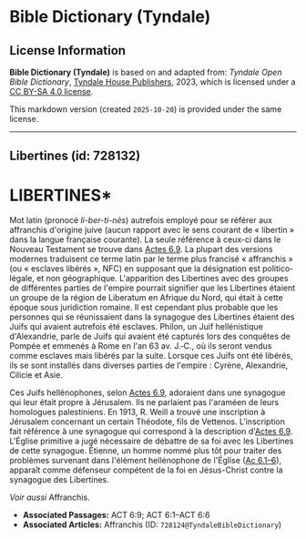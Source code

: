 # Bible Dictionary (Tyndale)

## License Information

**Bible Dictionary (Tyndale)** is based on and adapted from: _Tyndale Open Bible Dictionary_, [Tyndale House Publishers](https://tyndaleopenresources.com/), 2023, which is licensed under a [CC BY-SA 4.0 license](https://creativecommons.org/licenses/by-sa/4.0/legalcode.en).

This markdown version (created `2025-10-20`) is provided under the same license.



--------------------------------

## Libertines (id: 728132)

LIBERTINES\*
============

Mot latin (pronocé *li\-ber\-ti\-nès*) autrefois employé pour se référer aux affranchis d'origine juive (aucun rapport avec le sens courant de « libertin » dans la langue française courante). La seule référence à ceux\-ci dans le Nouveau Testament se trouve dans [Actes 6\.9](https://ref.ly/Acts6:9). La plupart des versions modernes traduisent ce terme latin par le terme plus francisé « affranchis » (ou « esclaves libérés », NFC) en supposant que la désignation est politico\-légale, et non géographique. L'apparition des Libertines avec des groupes de différentes parties de l'empire pourrait signifier que les Libertines étaient un groupe de la région de Liberatum en Afrique du Nord, qui était à cette époque sous juridiction romaine. Il est cependant plus probable que les personnes qui se réunissaient dans la synagogue des Libertines étaient des Juifs qui avaient autrefois été esclaves. Philon, un Juif hellénistique d'Alexandrie, parle de Juifs qui avaient été capturés lors des conquêtes de Pompée et emmenés à Rome en l'an 63 av. J.‑C., où ils seront vendus comme esclaves mais libérés par la suite. Lorsque ces Juifs ont été libérés, ils se sont installés dans diverses parties de l'empire : Cyrène, Alexandrie, Cilicie et Asie.

Ces Juifs hellénophones, selon [Actes 6\.9](https://ref.ly/Acts6:9), adoraient dans une synagogue qui leur était propre à Jérusalem. Ils ne parlaient pas l'araméen de leurs homologues palestiniens. En 1913, R. Weill a trouvé une inscription à Jérusalem concernant un certain Théodote, fils de Vettenos. L'inscription fait référence à une synagogue qui correspond à la description d'[Actes 6\.9](https://ref.ly/Acts6:9). L'Église primitive a jugé nécessaire de débattre de sa foi avec les Libertines de cette synagogue. Étienne, un homme nommé plus tôt pour traiter des problèmes survenant dans l'élément hellénophone de l'Église ([Ac 6\.1–6](https://ref.ly/Acts6:1-Acts6:6)), apparaît comme défenseur compétent de la foi en Jésus\-Christ contre la synagogue des Libertines.

*Voir aussi* Affranchis.

* **Associated Passages:** ACT 6:9; ACT 6:1–ACT 6:6
* **Associated Articles:** Affranchis (ID: `728124@TyndaleBibleDictionary`)

